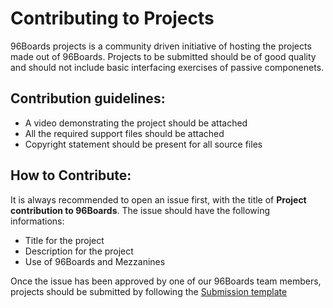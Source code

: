 Contributing to Projects                           
========================

96Boards projects is a community driven initiative of hosting the projects made out of 96Boards. 
Projects to be submitted should be of good quality and should not include basic interfacing exercises
of passive componenets. 

Contribution guidelines:
------------------------

- A video demonstrating the project should be attached
- All the required support files should be attached
- Copyright statement should be present for all source files

How to Contribute:
------------------

It is always recommended to open an issue first, with the title of **Project contribution to 96Boards**.
The issue should have the following informations:

- Title for the project
- Description for the project
- Use of 96Boards and Mezzanines

Once the issue has been approved by one of our 96Boards team members, projects should be submitted by
following the [Submission template](template.md)
